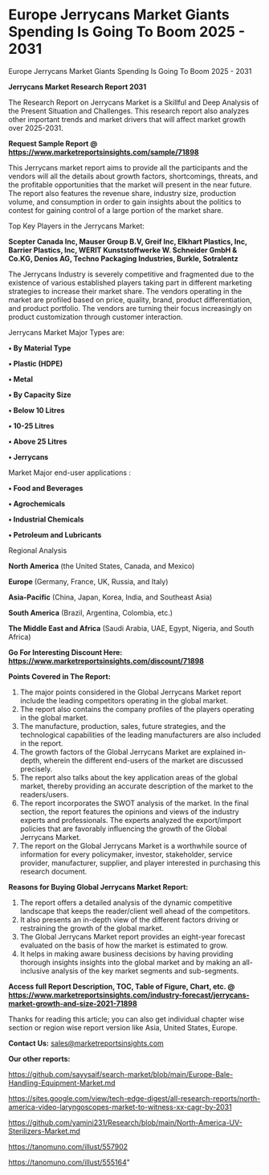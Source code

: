 # Europe Jerrycans Market Giants Spending Is Going To Boom 2025 - 2031
Europe Jerrycans Market Giants Spending Is Going To Boom 2025 - 2031

<strong>Jerrycans Market Research Report 2031</strong>

The Research Report on Jerrycans Market is a Skillful and Deep Analysis of the Present Situation and Challenges. This research report also analyzes other important trends and market drivers that will affect market growth over 2025-2031.

<strong>Request Sample Report @ <a href=https://www.marketreportsinsights.com/sample/71898>https://www.marketreportsinsights.com/sample/71898</a></strong>

This Jerrycans market report aims to provide all the participants and the vendors will all the details about growth factors, shortcomings, threats, and the profitable opportunities that the market will present in the near future. The report also features the revenue share, industry size, production volume, and consumption in order to gain insights about the politics to contest for gaining control of a large portion of the market share.

Top Key Players in the Jerrycans Market:

<strong>Scepter Canada Inc, Mauser Group B.V, Greif Inc, Elkhart Plastics, Inc, Barrier Plastics, Inc, WERIT Kunststoffwerke W. Schneider GmbH & Co.KG, Denios AG, Techno Packaging Industries, Burkle, Sotralentz</strong>

The Jerrycans Industry is severely competitive and fragmented due to the existence of various established players taking part in different marketing strategies to increase their market share. The vendors operating in the market are profiled based on price, quality, brand, product differentiation, and product portfolio. The vendors are turning their focus increasingly on product customization through customer interaction.

Jerrycans Market Major Types are:

<strong>• By Material Type

• Plastic (HDPE)

• Metal

• By Capacity Size

• Below 10 Litres

• 10-25 Litres

• Above 25 Litres

• Jerrycans</strong>

Market Major end-user applications :

<strong>• Food and Beverages

• Agrochemicals

• Industrial Chemicals

• Petroleum and Lubricants</strong>

Regional Analysis

</u><strong><b>North America</b></strong> (the United States, Canada, and Mexico)

<strong><b>Europe </b></strong>(Germany, France, UK, Russia, and Italy)

<strong><b>Asia-Pacific</b></strong> (China, Japan, Korea, India, and Southeast Asia)

<strong><b>South America</b></strong> (Brazil, Argentina, Colombia, etc.)

<strong><b>The Middle East and Africa</b></strong> (Saudi Arabia, UAE, Egypt, Nigeria, and South Africa)

<strong>Go For Interesting Discount Here: <a href=https://www.marketreportsinsights.com/discount/71898>https://www.marketreportsinsights.com/discount/71898</a></strong>

<strong>Points Covered in The Report:</strong>
<ol>
  <li>The major points considered in the Global Jerrycans Market report include the leading competitors operating in the global market.</li>
  <li>The report also contains the company profiles of the players operating in the global market.</li>
  <li>The manufacture, production, sales, future strategies, and the technological capabilities of the leading manufacturers are also included in the report.</li>
  <li>The growth factors of the Global Jerrycans Market are explained in-depth, wherein the different end-users of the market are discussed precisely.</li>
  <li>The report also talks about the key application areas of the global market, thereby providing an accurate description of the market to the readers/users.</li>
  <li>The report incorporates the SWOT analysis of the market. In the final section, the report features the opinions and views of the industry experts and professionals. The experts analyzed the export/import policies that are favorably influencing the growth of the Global Jerrycans Market.</li>
  <li>The report on the Global Jerrycans Market is a worthwhile source of information for every policymaker, investor, stakeholder, service provider, manufacturer, supplier, and player interested in purchasing this research document.</li>
</ol>
<strong>Reasons for Buying Global Jerrycans Market Report:</strong>

<ol>
  <li>The report offers a detailed analysis of the dynamic competitive landscape that keeps the reader/client well ahead of the competitors.</li>
  <li>It also presents an in-depth view of the different factors driving or restraining the growth of the global market.</li>
  <li>The Global Jerrycans Market report provides an eight-year forecast evaluated on the basis of how the market is estimated to grow.</li>
  <li>It helps in making aware business decisions by having providing thorough insights insights into the global market and by making an all-inclusive analysis of the key market segments and sub-segments.</li>
</ol>
<strong>Access full Report Description, TOC, Table of Figure, Chart, etc. @ <a href=https://www.marketreportsinsights.com/industry-forecast/jerrycans-market-growth-and-size-2021-71898>https://www.marketreportsinsights.com/industry-forecast/jerrycans-market-growth-and-size-2021-71898</a></strong>


Thanks for reading this article; you can also get individual chapter wise section or region wise report version like Asia, United States, Europe.

<strong>Contact Us:</strong>
sales@marketreportsinsights.com

<strong>Our other reports:</strong>

<a href=https://github.com/sayysaif/search-market/blob/main/Europe-Bale-Handling-Equipment-Market.md>https://github.com/sayysaif/search-market/blob/main/Europe-Bale-Handling-Equipment-Market.md</a>

<a href=https://sites.google.com/view/tech-edge-digest/all-research-reports/north-america-video-laryngoscopes-market-to-witness-xx-cagr-by-2031>https://sites.google.com/view/tech-edge-digest/all-research-reports/north-america-video-laryngoscopes-market-to-witness-xx-cagr-by-2031</a>

<a href=https://github.com/yamini231/Research/blob/main/North-America-UV-Sterilizers-Market.md>https://github.com/yamini231/Research/blob/main/North-America-UV-Sterilizers-Market.md</a>

<a href=https://tanomuno.com/illust/557902>https://tanomuno.com/illust/557902</a>

<a href=https://tanomuno.com/illust/555164>https://tanomuno.com/illust/555164</a>"
